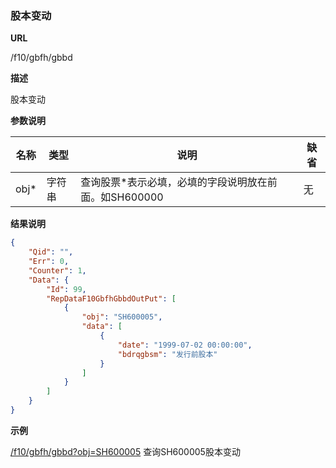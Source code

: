 
### 股本变动

**URL**

/f10/gbfh/gbbd

**描述**

股本变动

**参数说明**

|名称|类型|说明|缺省|
| -------- | -------- | -------- | -------- |
|obj\*|字符串|查询股票\*表示必填，必填的字段说明放在前面。如SH600000|无|


**结果说明**

```json
{
    "Qid": "",
    "Err": 0,
    "Counter": 1,
    "Data": {
        "Id": 99,
        "RepDataF10GbfhGbbdOutPut": [
            {
                "obj": "SH600005",
                "data": [
                    {
                        "date": "1999-07-02 00:00:00",
                        "bdrqgbsm": "发行前股本"
                    }
                ]
            }
        ]
    }
}
```

**示例**

[/f10/gbfh/gbbd?obj=SH600005]($APIHOST$/f10/gbfh/gbbd?obj=SH600005)
查询SH600005股本变动
